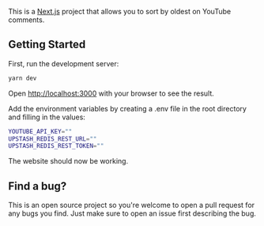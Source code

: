 This is a [Next.js](https://nextjs.org) project that allows you to sort by oldest on YouTube comments.

## Getting Started

First, run the development server:

```bash
yarn dev
```

Open [http://localhost:3000](http://localhost:3000) with your browser to see the result.

Add the environment variables by creating a .env file in the root directory and filling in the values:

```bash
YOUTUBE_API_KEY=""
UPSTASH_REDIS_REST_URL=""
UPSTASH_REDIS_REST_TOKEN=""
```

The website should now be working.

## Find a bug?

This is an open source project so you're welcome to open a pull request for any bugs you find. Just make sure to open an issue first describing the bug.
